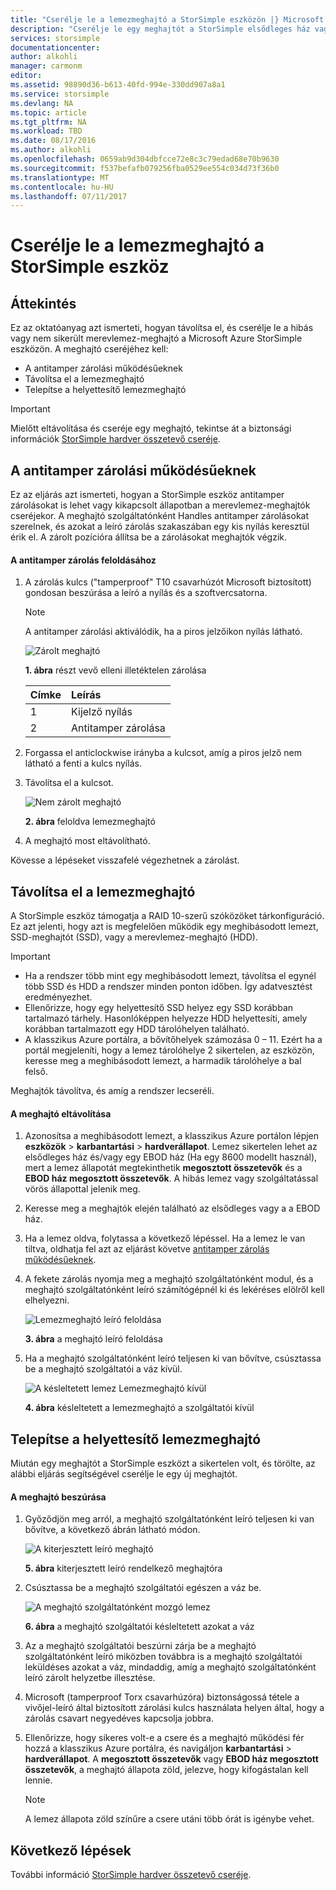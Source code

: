 ```yaml
---
title: "Cserélje le a lemezmeghajtó a StorSimple eszközön |} Microsoft Docs"
description: "Cserélje le egy meghajtót a StorSimple elsődleges ház vagy egy EBOD ház ismerteti."
services: storsimple
documentationcenter: 
author: alkohli
manager: carmonm
editor: 
ms.assetid: 98890d36-b613-40fd-994e-330dd907a8a1
ms.service: storsimple
ms.devlang: NA
ms.topic: article
ms.tgt_pltfrm: NA
ms.workload: TBD
ms.date: 08/17/2016
ms.author: alkohli
ms.openlocfilehash: 0659ab9d304dbfcce72e8c3c79edad68e70b9630
ms.sourcegitcommit: f537befafb079256fba0529ee554c034d73f36b0
ms.translationtype: MT
ms.contentlocale: hu-HU
ms.lasthandoff: 07/11/2017
---
```

# <a name="replace-a-disk-drive-on-your-storsimple-device"></a>Cserélje le a lemezmeghajtó a StorSimple eszköz
## <a name="overview"></a>Áttekintés
Ez az oktatóanyag azt ismerteti, hogyan távolítsa el, és cserélje le a hibás vagy nem sikerült merevlemez-meghajtó a Microsoft Azure StorSimple eszközön. A meghajtó cseréjéhez kell:

* A antitamper zárolási működésűeknek
* Távolítsa el a lemezmeghajtó
* Telepítse a helyettesítő lemezmeghajtó

> [!IMPORTANT]
> Mielőtt eltávolítása és cseréje egy meghajtó, tekintse át a biztonsági információk [StorSimple hardver összetevő cseréje](storsimple-hardware-component-replacement.md).
> 
> 

## <a name="disengage-the-antitamper-lock"></a>A antitamper zárolási működésűeknek
Ez az eljárás azt ismerteti, hogyan a StorSimple eszköz antitamper zárolásokat is lehet vagy kikapcsolt állapotban a merevlemez-meghajtók cseréjekor. A meghajtó szolgáltatónként Handles antitamper zárolásokat szerelnek, és azokat a leíró zárolás szakaszában egy kis nyílás keresztül érik el. A zárolt pozícióra állítsa be a zárolásokat meghajtók végzik.

#### <a name="to-unlock-the-antitamper-lock"></a>A antitamper zárolás feloldásához
1. A zárolás kulcs ("tamperproof" T10 csavarhúzót Microsoft biztosított) gondosan beszúrása a leíró a nyílás és a szoftvercsatorna. 
   
   > [!NOTE]
   > A antitamper zárolási aktiválódik, ha a piros jelzőikon nyílás látható.
   > 
   > 
   
    ![Zárolt meghajtó](./media/storsimple-disk-drive-replacement/IC741056.png)
   
    **1. ábra** részt vevő elleni illetéktelen zárolása
   
   | Címke | Leírás |
   |:--- |:--- |
   | 1 |Kijelző nyílás |
   | 2 |Antitamper zárolása |
2. Forgassa el anticlockwise irányba a kulcsot, amíg a piros jelző nem látható a fenti a kulcs nyílás.
3. Távolítsa el a kulcsot.
   
    ![Nem zárolt meghajtó](./media/storsimple-disk-drive-replacement/IC741057.png)
   
    **2. ábra** feloldva lemezmeghajtó
4. A meghajtó most eltávolítható.

Kövesse a lépéseket visszafelé végezhetnek a zárolást.

## <a name="remove-the-disk-drive"></a>Távolítsa el a lemezmeghajtó
A StorSimple eszköz támogatja a RAID 10-szerű szóközöket tárkonfiguráció. Ez azt jelenti, hogy azt is megfelelően működik egy meghibásodott lemezt, SSD-meghajtót (SSD), vagy a merevlemez-meghajtó (HDD). 

> [!IMPORTANT]
> * Ha a rendszer több mint egy meghibásodott lemezt, távolítsa el egynél több SSD és HDD a rendszer minden ponton időben. Így adatvesztést eredményezhet.
> * Ellenőrizze, hogy egy helyettesítő SSD helyez egy SSD korábban tartalmazó tárhely. Hasonlóképpen helyezze HDD helyettesíti, amely korábban tartalmazott egy HDD tárolóhelyen található.
> * A klasszikus Azure portálra, a bővítőhelyek számozása 0 – 11. Ezért ha a portál megjeleníti, hogy a lemez tárolóhelye 2 sikertelen, az eszközön, keresse meg a meghibásodott lemezt, a harmadik tárolóhelye a bal felső.
> 
> 

Meghajtók távolítva, és amíg a rendszer lecseréli.

#### <a name="to-remove-a-drive"></a>A meghajtó eltávolítása
1. Azonosítsa a meghibásodott lemezt, a klasszikus Azure portálon lépjen **eszközök** > **karbantartási** > **hardverállapot**. Lemez sikertelen lehet az elsődleges ház és/vagy egy EBOD ház (Ha egy 8600 modellt használ), mert a lemez állapotát megtekinthetik **megosztott összetevők** és a **EBOD ház megosztott összetevők**. A hibás lemez vagy szolgáltatással vörös állapottal jelenik meg.
2. Keresse meg a meghajtók elején található az elsődleges vagy a a EBOD ház. 
3. Ha a lemez oldva, folytassa a következő lépéssel. Ha a lemez le van tiltva, oldhatja fel azt az eljárást követve [antitamper zárolás működésűeknek](#disengage-the-antitamper-lock).
4. A fekete zárolás nyomja meg a meghajtó szolgáltatónként modul, és a meghajtó szolgáltatónként leíró számítógépnél ki és lekéréses elölről kell elhelyezni. 
   
    ![Lemezmeghajtó leíró feloldása](./media/storsimple-disk-drive-replacement/IC741051.png)
   
    **3. ábra** a meghajtó leíró feloldása
5. Ha a meghajtó szolgáltatónként leíró teljesen ki van bővítve, csúsztassa be a meghajtó szolgáltatói a váz kívül. 
   
    ![A késleltetett lemez Lemezmeghajtó kívül](./media/storsimple-disk-drive-replacement/IC741052.png)
   
    **4. ábra** késleltetett a lemezmeghajtó a szolgáltatói kívül

## <a name="install-the-replacement-disk-drive"></a>Telepítse a helyettesítő lemezmeghajtó
Miután egy meghajtót a StorSimple eszközt a sikertelen volt, és törölte, az alábbi eljárás segítségével cserélje le egy új meghajtót.

#### <a name="to-insert-a-drive"></a>A meghajtó beszúrása
1. Győződjön meg arról, a meghajtó szolgáltatónként leíró teljesen ki van bővítve, a következő ábrán látható módon.
   
    ![A kiterjesztett leíró meghajtó](./media/storsimple-disk-drive-replacement/IC741044.png)
   
    **5. ábra** kiterjesztett leíró rendelkező meghajtóra
2. Csúsztassa be a meghajtó szolgáltatói egészen a váz be. 
   
    ![A meghajtó szolgáltatónként mozgó lemez](./media/storsimple-disk-drive-replacement/IC741045.png)
   
    **6. ábra** a meghajtó szolgáltatói késleltetett azokat a váz
3. Az a meghajtó szolgáltatói beszúrni zárja be a meghajtó szolgáltatónként leíró miközben továbbra is a meghajtó szolgáltatói leküldéses azokat a váz, mindaddig, amíg a meghajtó szolgáltatónként leíró zárolt helyzetbe illesztése.
4. Microsoft (tamperproof Torx csavarhúzóra) biztonságossá tétele a vivőjel-leíró által biztosított zárolási kulcs használata helyen által, hogy a zárolás csavart negyedéves kapcsolja jobbra.
5. Ellenőrizze, hogy sikeres volt-e a csere és a meghajtó működési fér hozzá a klasszikus Azure portálra, és navigáljon **karbantartási** > **hardverállapot**. A **megosztott összetevők** vagy **EBOD ház megosztott összetevők**, a meghajtó állapota zöld, jelezve, hogy kifogástalan kell lennie.
   
   > [!NOTE]
   > A lemez állapota zöld színűre a csere utáni több órát is igénybe vehet.
   > 
   > 

## <a name="next-steps"></a>Következő lépések
További információ [StorSimple hardver összetevő cseréje](storsimple-hardware-component-replacement.md).

